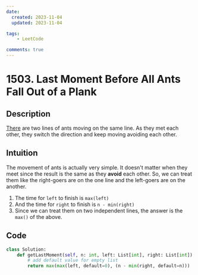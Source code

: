 ```yaml
---
date:
  created: 2023-11-04
  updated: 2023-11-04

tags:
    - LeetCode

comments: true
---
```


# 1503. Last Moment Before All Ants Fall Out of a Plank

## Description

[There](https://leetcode.com/problems/last-moment-before-all-ants-fall-out-of-a-plank/) are two lines of ants moving on the same line. As they met each other, they switch the direction and keep moving avoiding each other.

## Intuition

The movement of ants is actually very simple. It doesn't matter when they meet since the result is the same as they **avoid** each other. So, we can treat them like the right-goers are on the one line and the left-goers are on the another.

1. The time for `left` to finish is `max(left)`
2. And the time for `right` to finish is `n - min(right)`
3. Since we can treat them on two independent lines, the answer is the `max()` of the above.

## Code

```python
class Solution:
    def getLastMoment(self, n: int, left: List[int], right: List[int]) -> int:
        # add default value for empty list
        return max(max(left, default=0), (n - min(right, default=n)))
```